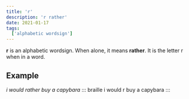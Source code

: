 ```yaml
---
title: 'r'
description: 'r rather'
date: 2021-01-17
tags:
  ['alphabetic wordsign']
---
```


**r** is an alphabetic wordsign. When alone, it means **rather**. It is the letter r when in a word.

## Example

*i would rather buy a capybara*
::: braille
i would r buy a capybara
:::
